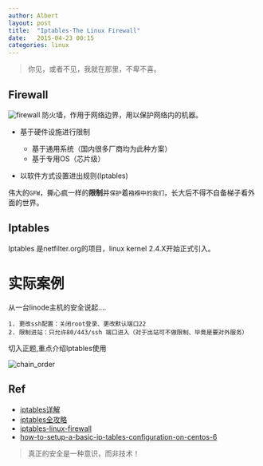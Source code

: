 ```yaml
---
author: Albert
layout: post
title:  "Iptables·The Linux Firewall"
date:   2015-04-23 00:15
categories: linux
---
```


> 你见，或者不见，我就在那里，不卑不喜。 

Firewall
--------

![firewall](http://7xidkg.com1.z0.glb.clouddn.com/firewall.png)
防火墙，作用于网络边界，用以保护网络内的机器。

* 基于硬件设施进行限制
	* 基于通用系统（国内很多厂商均为此种方案）
	* 基于专用OS（芯片级）

* 以软件方式设置进出规则(Iptables)

伟大的`GFW`，撕心疯一样的**限制**并`保护`着`襁褓中的我们`，长大后不得不自备梯子看外面的世界。

Iptables
--------

Iptables 是netfilter.org的项目，linux kernel 2.4.X开始正式引入。

实际案例
========

从一台linode主机的安全说起....

```
1. 更改ssh配置：关闭root登录、更改默认端口22
2. 限制进站：只允许80/443/ssh 端口进入（对于出站可不做限制、毕竟是要对外服务）
```

切入正题,重点介绍Iptables使用

![chain_order](http://7xidkg.com1.z0.glb.clouddn.com/chain_order.png)

Ref
---

* [iptables详解](http://blog.chinaunix.net/uid-26495963-id-3279216.html)
* [iptables全攻略](http://www.linuxso.com/linuxpeixun/10332.html)
* [iptables-linux-firewall](http://www.yourownlinux.com/2013/05/iptables-linux-firewall.html)
* [how-to-setup-a-basic-ip-tables-configuration-on-centos-6](https://www.digitalocean.com/community/tutorials/how-to-setup-a-basic-ip-tables-configuration-on-centos-6)

> 真正的安全是一种意识，而非技术！

